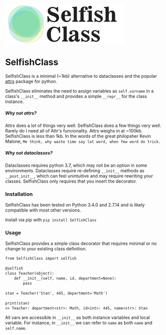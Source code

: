 ![Logo](https://raw.githubusercontent.com/sawyersteven/SelfishClass/master/img/Logo_wide.png)

# SelfishClass
SelfishClass is a minimal (~1kb) alternative to dataclasses and the popular [attrs](https://github.com/python-attrs/attrs) package for python.

SelfishClass eliminates the need to assign variables as `self.varname` in a class's `__init__` method and provides a simple `__repr__` for the class instance.

##### Why not attrs?

Attrs does a lot of things very well. SelfishClass does a few things very well. Rarely do I need all of Attr's funcionality. Attrs weighs in at ~100kb. SelfishClass is less than 1kb. In the words of the great philopsher Kevin Malone, `Me think, why waste time say lot word, when few word do trick.`

##### Why not dataclasses?
Dataclasses requires python 3.7, which may not be an option in some environments. Dataclasses require re-defining `__init__` methods as `__post_init__`, which can feel unintuitive and may require rewriting your classes. SelfishClass only requires that you insert the decorator.

### Installation
SelfishClass has been tested on Python 3.4.0 and 2.7.14 and is likely compatible with most other versions.

Install via pip with `pip install SelfishClass`

### Usage
SelfishClass provides a simple class decorator that requires minimal or no change to your existing class definition.

    from SelfishClass import selfish

    @selfish
    class Teacher(object):
        def __init__(self, name, id, department=None):
            pass

    stan = Teacher('Stan', 445, department='Math')

    print(stan)
    >> Teacher: department<str>: Math, id<int>: 445, name<str>: Stan

All vars are accessible in `__init__` as both instance variables and local variable. For instance, in `__init__` we can refer to `name` as both `name` and `self.name`.
